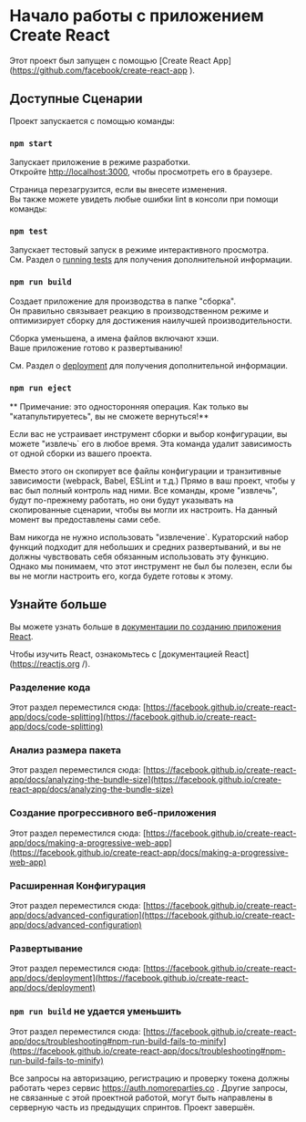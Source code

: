 # Начало работы с приложением Create React

Этот проект был запущен с помощью [Create React App] (https://github.com/facebook/create-react-app ).

## Доступные Сценарии

Проект запускается с помощью команды:

### `npm start`

Запускает приложение в режиме разработки.\
Откройте [http://localhost:3000](http://localhost:3000 ), чтобы просмотреть его в браузере.

Страница перезагрузится, если вы внесете изменения.\
Вы также можете увидеть любые ошибки lint в консоли при помощи команды:

### `npm test`

Запускает тестовый запуск в режиме интерактивного просмотра.\
См. Раздел о [running tests](https://facebook.github.io/create-react-app/docs/running-tests ) для получения дополнительной информации.

### `npm run build`

Создает приложение для производства в папке "сборка".\
Он правильно связывает реакцию в производственном режиме и оптимизирует сборку для достижения наилучшей производительности.

Сборка уменьшена, а имена файлов включают хэши.\
Ваше приложение готово к развертыванию!

См. Раздел о [deployment](https://facebook.github.io/create-react-app/docs/deployment ) для получения дополнительной информации.

### `npm run eject`

** Примечание: это односторонняя операция. Как только вы "катапультируетесь", вы не сможете вернуться!**

Если вас не устраивает инструмент сборки и выбор конфигурации, вы можете "извлечь` его в любое время. Эта команда удалит зависимость от одной сборки из вашего проекта.

Вместо этого он скопирует все файлы конфигурации и транзитивные зависимости (webpack, Babel, ESLint и т.д.) Прямо в ваш проект, чтобы у вас был полный контроль над ними. Все команды, кроме "извлечь", будут по-прежнему работать, но они будут указывать на скопированные сценарии, чтобы вы могли их настроить. На данный момент вы предоставлены сами себе.

Вам никогда не нужно использовать "извлечение`. Кураторский набор функций подходит для небольших и средних развертываний, и вы не должны чувствовать себя обязанным использовать эту функцию. Однако мы понимаем, что этот инструмент не был бы полезен, если бы вы не могли настроить его, когда будете готовы к этому.

## Узнайте больше

Вы можете узнать больше в [документации по созданию приложения React](https://facebook.github.io/create-react-app/docs/getting-started ).

Чтобы изучить React, ознакомьтесь с [документацией React](https://reactjs.org /).

### Разделение кода

Этот раздел переместился сюда: [https://facebook.github.io/create-react-app/docs/code-splitting](https://facebook.github.io/create-react-app/docs/code-splitting)

### Анализ размера пакета

Этот раздел переместился сюда: [https://facebook.github.io/create-react-app/docs/analyzing-the-bundle-size](https://facebook.github.io/create-react-app/docs/analyzing-the-bundle-size)

### Создание прогрессивного веб-приложения

Этот раздел переместился сюда: [https://facebook.github.io/create-react-app/docs/making-a-progressive-web-app](https://facebook.github.io/create-react-app/docs/making-a-progressive-web-app)

### Расширенная Конфигурация

Этот раздел переместился сюда: [https://facebook.github.io/create-react-app/docs/advanced-configuration](https://facebook.github.io/create-react-app/docs/advanced-configuration)

### Развертывание

Этот раздел переместился сюда: [https://facebook.github.io/create-react-app/docs/deployment](https://facebook.github.io/create-react-app/docs/deployment)

### `npm run build` не удается уменьшить

Этот раздел переместился сюда: [https://facebook.github.io/create-react-app/docs/troubleshooting#npm-run-build-fails-to-minify](https://facebook.github.io/create-react-app/docs/troubleshooting#npm-run-build-fails-to-minify)


Все запросы на авторизацию, регистрацию и проверку токена должны работать через сервис https://auth.nomoreparties.co . Другие запросы, не связанные с этой проектной работой, могут быть направлены в серверную часть из предыдущих спринтов.
Проект завершён.
